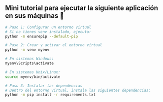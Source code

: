## Mini tutorial para ejecutar la siguiente aplicación en sus máquinas 🚀

```bash
# Paso 1: Configurar un entorno virtual
# Si no tienes venv instalado, ejecuta:
python -m ensurepip --default-pip

# Paso 2: Crear y activar el entorno virtual
python -m venv myenv

# En sistemas Windows:
myenv\Scripts\activate

# En sistemas Unix/Linux:
source myenv/bin/activate

# Paso 3: Instalar las dependencias
# Dentro del entorno virtual, instala las siguientes dependencias:
python -m pip install -r requirements.txt
